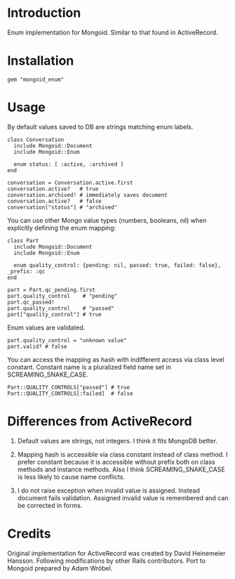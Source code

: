 # Introduction

Enum implementation for Mongoid. Similar to that found in ActiveRecord.

# Installation

    gem "mongoid_enum"

# Usage

By default values saved to DB are strings matching enum labels.

    class Conversation
      include Mongoid::Document
      include Mongoid::Enum

      enum status: [ :active, :archived ]
    end

    conversation = Conversation.active.first
    conversation.active?   # true
    conversation.archived! # immediately saves document
    conversation.active?   # false
    conversation["status"] # "archived"

You can use other Mongo value types (numbers, booleans, nil) when explicitly defining
the enum mapping:

    class Part
      include Mongoid::Document
      include Mongoid::Enum

      enum quality_control: {pending: nil, passed: true, failed: false}, _prefix: :qc
    end

    part = Part.qc_pending.first
    part.quality_control    # "pending"
    part.qc_passed!
    part.quality_control    # "passed"
    part["quality_control"] # true

Enum values are validated.

    part.quality_control = "unknown value"
    part.valid? # false

You can access the mapping as hash with indifferent access via class level constant.
Constant name is a pluralized field name set in SCREAMING\_SNAKE\_CASE.

    Part::QUALITY_CONTROLS["passed"] # true
    Part::QUALITY_CONTROLS[:failed]  # false

# Differences from ActiveRecord

1. Default values are strings, not integers. I think it fits MongoDB better.

2. Mapping hash is accessible via class constant instead of class method. I prefer
   constant because it is accessible without prefix both on class methods and instance
   methods. Also I think SCREAMING\_SNAKE\_CASE is less likely to cause name conflicts.

3. I do not raise exception when invalid value is assigned. Instead document fails
   validation. Assigned invalid value is remembered and can be corrected in forms.

# Credits

Original implementation for ActiveRecord was created by David Heinemeier Hansson.
Following modifications by other Rails contributors. Port to Mongoid prepared by Adam
Wróbel.
